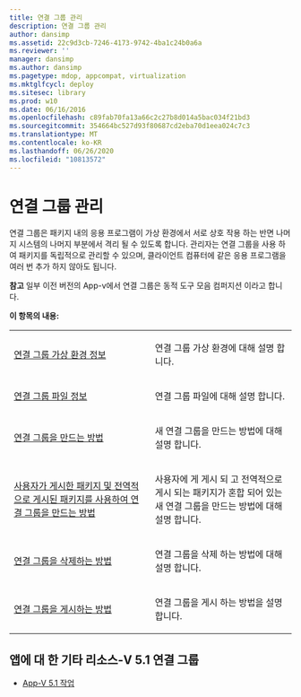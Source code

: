 ```yaml
---
title: 연결 그룹 관리
description: 연결 그룹 관리
author: dansimp
ms.assetid: 22c9d3cb-7246-4173-9742-4ba1c24b0a6a
ms.reviewer: ''
manager: dansimp
ms.author: dansimp
ms.pagetype: mdop, appcompat, virtualization
ms.mktglfcycl: deploy
ms.sitesec: library
ms.prod: w10
ms.date: 06/16/2016
ms.openlocfilehash: c89fab70fa13a66c2c27b8d014a5bac034f21bd3
ms.sourcegitcommit: 354664bc527d93f80687cd2eba70d1eea024c7c3
ms.translationtype: MT
ms.contentlocale: ko-KR
ms.lasthandoff: 06/26/2020
ms.locfileid: "10813572"
---
```

# 연결 그룹 관리


연결 그룹은 패키지 내의 응용 프로그램이 가상 환경에서 서로 상호 작용 하는 반면 나머지 시스템의 나머지 부분에서 격리 될 수 있도록 합니다. 관리자는 연결 그룹을 사용 하 여 패키지를 독립적으로 관리할 수 있으며, 클라이언트 컴퓨터에 같은 응용 프로그램을 여러 번 추가 하지 않아도 됩니다.

**참고**  일부 이전 버전의 App-v에서 연결 그룹은 동적 도구 모음 컴퍼지션 이라고 합니다.

 

**이 항목의 내용:**

<table>
<colgroup>
<col width="50%" />
<col width="50%" />
</colgroup>
<tbody>
<tr class="odd">
<td align="left"><p><a href="about-the-connection-group-virtual-environment51.md" data-raw-source="[About the Connection Group Virtual Environment](about-the-connection-group-virtual-environment51.md)">연결 그룹 가상 환경 정보</a></p></td>
<td align="left"><p>연결 그룹 가상 환경에 대해 설명 합니다.</p></td>
</tr>
<tr class="even">
<td align="left"><p><a href="about-the-connection-group-file51.md" data-raw-source="[About the Connection Group File](about-the-connection-group-file51.md)">연결 그룹 파일 정보</a></p></td>
<td align="left"><p>연결 그룹 파일에 대해 설명 합니다.</p></td>
</tr>
<tr class="odd">
<td align="left"><p><a href="how-to-create-a-connection-group51.md" data-raw-source="[How to Create a Connection Group](how-to-create-a-connection-group51.md)">연결 그룹을 만드는 방법</a></p></td>
<td align="left"><p>새 연결 그룹을 만드는 방법에 대해 설명 합니다.</p></td>
</tr>
<tr class="even">
<td align="left"><p><a href="how-to-create-a-connection-group-with-user-published-and-globally-published-packages51.md" data-raw-source="[How to Create a Connection Group with User-Published and Globally Published Packages](how-to-create-a-connection-group-with-user-published-and-globally-published-packages51.md)">사용자가 게시한 패키지 및 전역적으로 게시된 패키지를 사용하여 연결 그룹을 만드는 방법</a></p></td>
<td align="left"><p>사용자에 게 게시 되 고 전역적으로 게시 되는 패키지가 혼합 되어 있는 새 연결 그룹을 만드는 방법에 대해 설명 합니다.</p></td>
</tr>
<tr class="odd">
<td align="left"><p><a href="how-to-delete-a-connection-group51.md" data-raw-source="[How to Delete a Connection Group](how-to-delete-a-connection-group51.md)">연결 그룹을 삭제하는 방법</a></p></td>
<td align="left"><p>연결 그룹을 삭제 하는 방법에 대해 설명 합니다.</p></td>
</tr>
<tr class="even">
<td align="left"><p><a href="how-to-publish-a-connection-group51.md" data-raw-source="[How to Publish a Connection Group](how-to-publish-a-connection-group51.md)">연결 그룹을 게시하는 방법</a></p></td>
<td align="left"><p>연결 그룹을 게시 하는 방법을 설명 합니다.</p></td>
</tr>
</tbody>
</table>

 






## 앱에 대 한 기타 리소스-V 5.1 연결 그룹


-   [App-V 5.1 작업](operations-for-app-v-51.md)

 

 





